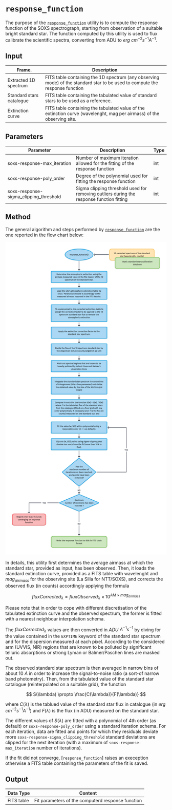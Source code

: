 # `response_function` 

The purpose of the [`response_function`](#soxspipe.commonutils.response_function) utility is to compute the response function of the SOXS spectrograph, starting from observation of a suitable bright standard star. The function computed by this utility is used to flux calibrate the scientific spectra, converting from ADU to $erg$ $cm^{-2} s^{-1} A^{-1}$.

## Input

| Frame.                   | Description                                   | 
| ------------------------ | --------------------------------------------- |
|  Extracted  1D spectrum | FITS table containing the 1D spectrum (any observing mode) of the standard star to be used to compute the response function |  
| Standard stars catalogue | FITS table containing the tabulated value of standard stars to be used as a reference.|
| Extinction curve | FITS table containing the tabulated value of the extinction curve (wavelenght, mag per airmass) of the observing site.|

## Parameters

| Parameter                | Description                                   | Type  |
| ------------------------ | --------------------------------------------- | ----- |
|soxs-response-max_iteration| Number of maximum iteration allowed for the fitting of the response function | int |
|soxs-response-poly_order| Degree of the polynomial used for fitting the response function | int|
|soxs-response-sigma_clipping_threshold| Sigma clipping threshold used for removing outliers during the response function fitting | int|

## Method

The general algorithm and steps performed by [`response_function`](#soxspipe.commonutils.response_function) are the one reported in the flow chart below:

![](response_function.png)

In details, this utility first determines the average airmass at which the standard star, provided as input, has been observed. Then, it loads the standard extinction curve, provided as a FITS table with wavelenght and $mag_{airmass}$ for the observing site (La Silla for NTT/SOXS), and corrects the observed flux (in counts) accordingly applying the formula

$$
fluxCorrected_{\lambda} = fluxObserved_{\lambda} \times 10^{AM \times mag_{airmass}}
$$ 

Please note that in order to cope with different discretisation of the tabulated extinction curve and the observed spectrum, the former is fitted with a nearest neighbour interpolation schema.

The $fluxCorrected_{\lambda}$ values are then converted in $ADU$ ${A}^{-1} s^{-1}$ by diving for the value contained in the `EXPTIME` keyword of the standard star spectrum and for the dispersion measured at each pixel. According to the considered arm (UVVIS, NIR) regions that are known to be polluted by significant telluric absorptions or strong Lyman or Balmer/Paschen lines are masked out.

The observed standard star spectrum is then averaged in narrow bins of about 10 $A$ in order to increase the signal-to-noise ratio (a sort-of narrow band photometry). Then, from the tabulated value of the standard star catalogue (reinterpolated on a suitable grid), the function

$$
S(\lambda) \propto \frac{C(\lambda)}{F(\lambda)}
$$    

where $C(\lambda)$ is the tablued value of the standard star flux in catalogue (in $erg$ $cm^{-2} s^{-1} A^{-1}$) and $F(\lambda)$ is the flux (in ADU) measured on the standard star.

The different values of $S(\lambda)$ are fitted with a polynomial of 4th order (as default) or `soxs-response-poly_order` using a standard iteration schema. For each iteration, data are fitted and points for which they residuals deviate more `soxs-response-sigma_clipping_threshold` standard deviations are clipped for the next iteration (with a maximum of `soxs-response-max_iteration` number of iterations).

If the fit did not converge, [`response_function`] raises an exeception otherwise a FITS table containing the parameters of the fit is saved.

## Output

| Data Type | Content |
| ------------------------ | --------------------------------------------- |
|FITS table |Fit parameters of the computerd response function|